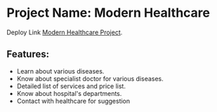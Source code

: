 # Project Name: Modern Healthcare

Deploy Link [Modern Healthcare Project](https://healthcare-project-f7f6b.web.app).

## Features:
- Learn about various diseases.
- Know about specialist doctor for various diseases.
- Detailed list of services and price list.
- Know about hospital's departments.
- Contact with healthcare for suggestion 